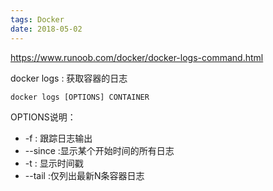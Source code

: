 ```yaml
---
tags: Docker
date: 2018-05-02
---
```


https://www.runoob.com/docker/docker-logs-command.html

docker logs : 获取容器的日志

```shell
docker logs [OPTIONS] CONTAINER
```

OPTIONS说明：
- -f : 跟踪日志输出
- --since :显示某个开始时间的所有日志
- -t : 显示时间戳
- --tail :仅列出最新N条容器日志